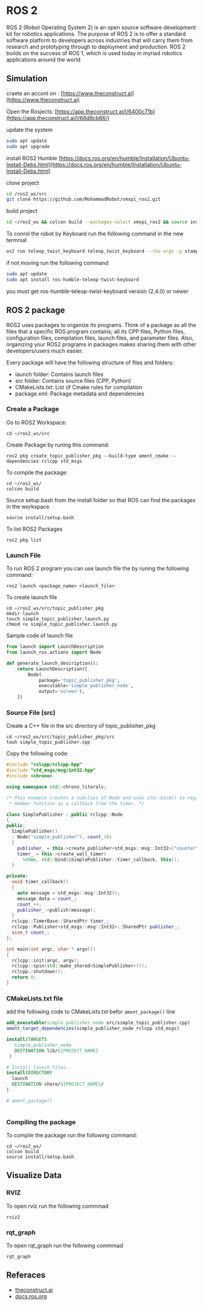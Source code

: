 # ROS 2

ROS 2 (Robot Operating System 2) is an
open source software development kit for robotics
applications. The purpose of ROS 2 is to offer a
standard software platform to developers across
industries that will carry them from research
and prototyping through to deployment and
production. ROS 2 builds on the success of ROS 1,
which is used today in myriad robotics applications
around the world

## Simulation 

craete an accont on : [https://www.theconstruct.ai](https://www.theconstruct.ai)

Open the Rosjects: [https://app.theconstruct.ai/l/6400c71b](https://app.theconstruct.ai/l/68d8cb66/)


update the system
```bash
sudo apt update
sudo apt upgrade
```


install ROS2 Humble [https://docs.ros.org/en/humble/Installation/Ubuntu-Install-Debs.html](https://docs.ros.org/en/humble/Installation/Ubuntu-Install-Debs.html)


clone project
```bash
cd /ros2_ws/src
git clone https://github.com/MohammadRobot/vmxpi_ros2.git
```

build project 
```bash
cd ~/ros2_ws && colcon build --packages-select vmxpi_ros2 && source install/setup.bash
```

To conrol the robot by Keyboard run the following command in the new termnial 
```bash
os2 run teleop_twist_keyboard teleop_twist_keyboard --ros-args -p stamped:=True --remap cmd_vel:=/diffbot_base_controller/cmd_vel
```


if not moving run the following command 

```bash
sudo apt update
sudo apt install ros-humble-teleop-twist-keyboard
```

you must get ros-humble-teleop-twist-keyboard version (2.4.0) or newer

## ROS 2 package

ROS2 uses packages to organize its programs. Think of a package as all the files that a specific ROS program contains; all its CPP files, Python files, configuration files, compilation files, launch files, and parameter files. Also, organizing your ROS2 programs in packages makes sharing them with other developers/users much easier.

Every package will have the following structure of files and folders:

- launch folder: Contains launch files
- src folder: Contains source files (CPP, Python)
- CMakeLists.txt: List of Cmake rules for compilation
- package.xml: Package metadata and dependencies


### Create a Package 

Go to ROS2 Workspace:

    cd ~/ros2_ws/src

Create Package by runing this command:

    ros2 pkg create topic_publisher_pkg --build-type ament_cmake --dependencies rclcpp std_msgs

To compile the package:

    cd ~/ros2_ws/
    colcon build

Source setup.bash from the install folder so that ROS can find the packages in the workspace

    source install/setup.bash

To list ROS2 Packages 

    ros2 pkg list


### Launch File

To run ROS 2 program you can use launch file the by runing the following command: 

    ros2 launch <package_name> <launch_file>

To create launch file 
    
    cd ~/ros2_ws/src/topic_publisher_pkg
    mkdir launch
    touch simple_topic_publisher.launch.py
    chmod +x simple_topic_publisher.launch.py


Sample code of launch file

```py
from launch import LaunchDescription
from launch_ros.actions import Node

def generate_launch_description():
    return LaunchDescription([
        Node(
            package='topic_publisher_pkg',
            executable='simple_publisher_node',
            output='screen'),
    ])

```

### Source File (src)

Create a C++ file in the src directory of topic_publisher_pkg

    cd ~/ros2_ws/src/topic_publisher_pkg/src
    touh simple_topic_publisher.cpp

Copy the following code: 

```cpp
#include "rclcpp/rclcpp.hpp"
#include "std_msgs/msg/int32.hpp"
#include <chrono>

using namespace std::chrono_literals;

/* This example creates a subclass of Node and uses std::bind() to register a
 * member function as a callback from the timer. */

class SimplePublisher : public rclcpp::Node
{
public:
  SimplePublisher()
  : Node("simple_publisher"), count_(0)
  {
    publisher_ = this->create_publisher<std_msgs::msg::Int32>("counter", 10);
    timer_ = this->create_wall_timer(
      500ms, std::bind(&SimplePublisher::timer_callback, this));
  }

private:
  void timer_callback()
  {
    auto message = std_msgs::msg::Int32();
    message.data = count_;
    count_++;
    publisher_->publish(message);
  }
  rclcpp::TimerBase::SharedPtr timer_;
  rclcpp::Publisher<std_msgs::msg::Int32>::SharedPtr publisher_;
  size_t count_;
};

int main(int argc, char * argv[])
{
  rclcpp::init(argc, argv);
  rclcpp::spin(std::make_shared<SimplePublisher>());
  rclcpp::shutdown();
  return 0;
}

```


### CMakeLists.txt file  

add the following code to  CMakeLists.txt befor `ament_package()` line

```cmake
add_executable(simple_publisher_node src/simple_topic_publisher.cpp)
ament_target_dependencies(simple_publisher_node rclcpp std_msgs)

install(TARGETS
   simple_publisher_node
   DESTINATION lib/${PROJECT_NAME}
 )

# Install launch files.
install(DIRECTORY
  launch
  DESTINATION share/${PROJECT_NAME}/
)

# ament_package()
 
```

### Compiling the package 

To compile the package run the following command:

    cd ~/ros2_ws/
    colcon build
    source install/setup.bash



##  Visualize Data

### RVIZ 
To open rviz run the following commmad 

    rviz2

### rqt_graph 
To open rqt_graph  run the following commmad 

    rqt_graph 




## Referaces 

- [theconstruct.ai](https://www.theconstruct.ai/)
- [docs.ros.org](https://docs.ros.org)